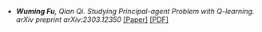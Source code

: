 
- *<strong><strong>Wuming Fu</strong></strong>, Qian Qi. Studying Principal-agent Problem with Q-learning. arXiv preprint arXiv:2303.12350* [[Paper]](https://arxiv.org/abs/2303.12350) [[PDF]](https://arxiv.org/pdf/2303.12350.pdf)
